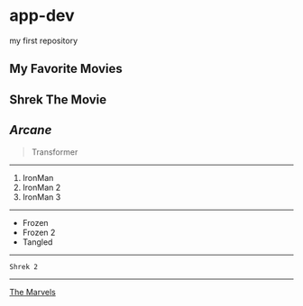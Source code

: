 # app-dev
my first repository

 ## My Favorite Movies
 **Shrek The Movie**
 ---
 *Arcane*
 ---
 >Transformer
 ---
1. IronMan
2. IronMan 2
3. IronMan 3
---
   - Frozen
   - Frozen 2
   - Tangled
---

`Shrek 2`

---
[The Marvels](https://myflixer.ph/movies/the-marvels-2/)
   
